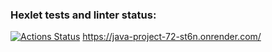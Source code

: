 ### Hexlet tests and linter status:
[![Actions Status](https://github.com/alexhmbg/java-project-72/actions/workflows/hexlet-check.yml/badge.svg)](https://github.com/alexhmbg/java-project-72/actions)
https://java-project-72-st6n.onrender.com/